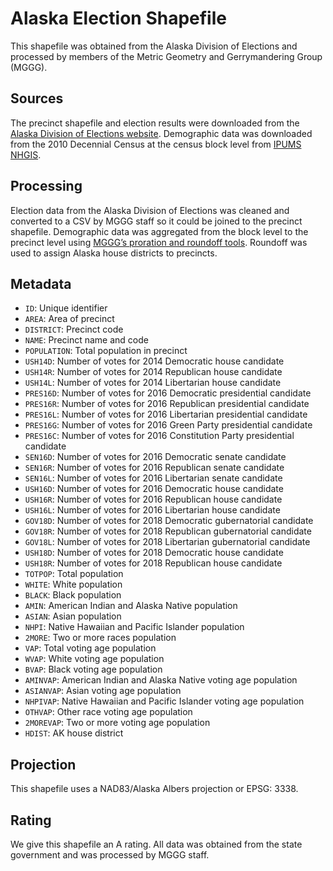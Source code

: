 # Alaska Election Shapefile
This shapefile was obtained from the Alaska Division of Elections and processed by members of the Metric Geometry and Gerrymandering Group (MGGG). 

## Sources
The precinct shapefile and election results were downloaded from the [Alaska Division of Elections website](http://www.elections.alaska.gov/Core/electionresources.php). Demographic data was downloaded from the 2010 Decennial Census at the census block level from [IPUMS NHGIS](https://www.nhgis.org).

## Processing
Election data from the Alaska Division of Elections was cleaned and converted to a CSV by MGGG staff so it could be joined to the precinct shapefile. Demographic data was aggregated from the block level to the precinct level using [MGGG’s proration and roundoff tools](https://github.com/gerrymandr/Preprocessing). Roundoff was used to assign Alaska house districts to precincts.

## Metadata
* `ID`: Unique identifier
* `AREA`: Area of precinct
* `DISTRICT`: Precinct code
* `NAME`: Precinct name and code
* `POPULATION`: Total population in precinct
* `USH14D`: Number of votes for 2014 Democratic house candidate
* `USH14R`: Number of votes for 2014 Republican house candidate
* `USH14L`: Number of votes for 2014 Libertarian house candidate
* `PRES16D`: Number of votes for 2016 Democratic presidential candidate
* `PRES16R`: Number of votes for 2016 Republican presidential candidate
* `PRES16L`: Number of votes for 2016 Libertarian presidential candidate
* `PRES16G`: Number of votes for 2016 Green Party presidential candidate
* `PRES16C`: Number of votes for 2016 Constitution Party presidential candidate
* `SEN16D`: Number of votes for 2016 Democratic senate candidate
* `SEN16R`: Number of votes for 2016 Republican senate candidate
* `SEN16L`: Number of votes for 2016 Libertarian senate candidate
* `USH16D`: Number of votes for 2016 Democratic house candidate
* `USH16R`: Number of votes for 2016 Republican house candidate
* `USH16L`: Number of votes for 2016 Libertarian house candidate
* `GOV18D`: Number of votes for 2018 Democratic gubernatorial candidate
* `GOV18R`: Number of votes for 2018 Republican gubernatorial candidate
* `GOV18L`: Number of votes for 2018 Libertarian gubernatorial candidate
* `USH18D`: Number of votes for 2018 Democratic house candidate
* `USH18R`: Number of votes for 2018 Republican house candidate
* `TOTPOP`: Total population
* `WHITE`: White population
* `BLACK`: Black population
* `AMIN`: American Indian and Alaska Native population
* `ASIAN`: Asian population
* `NHPI`: Native Hawaiian and Pacific Islander population
* `2MORE`: Two or more races population
* `VAP`: Total voting age population
* `WVAP`: White voting age population
* `BVAP`: Black voting age population
* `AMINVAP`: American Indian and Alaska Native voting age population
* `ASIANVAP`: Asian voting age population
* `NHPIVAP`: Native Hawaiian and Pacific Islander voting age population
* `OTHVAP`: Other race voting age population
* `2MOREVAP`: Two or more voting age population
* `HDIST`: AK house district

## Projection
This shapefile uses a NAD83/Alaska Albers projection or EPSG: 3338.

## Rating
We give this shapefile an A rating. All data was obtained from the state government and was processed by MGGG staff.
